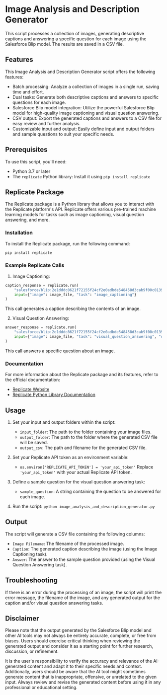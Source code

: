 # Image Analysis and Description Generator

This script processes a collection of images, generating descriptive captions and answering a specific question for each image using the Salesforce Blip model. The results are saved in a CSV file.

## Features

This Image Analysis and Description Generator script offers the following features:

- Batch processing: Analyze a collection of images in a single run, saving time and effort.
- Dual tasks: Generate both descriptive captions and answers to specific questions for each image.
- Salesforce Blip model integration: Utilize the powerful Salesforce Blip model for high-quality image captioning and visual question answering.
- CSV output: Export the generated captions and answers to a CSV file for easy review and further analysis.
- Customizable input and output: Easily define input and output folders and sample questions to suit your specific needs.

## Prerequisites

To use this script, you'll need:

- Python 3.7 or later
- The `replicate` Python library: Install it using `pip install replicate`

## Replicate Package

The Replicate package is a Python library that allows you to interact with the Replicate platform's API. Replicate offers various pre-trained machine learning models for tasks such as image captioning, visual question answering, and more.

### Installation

To install the Replicate package, run the following command:

```bash
pip install replicate
```

### Example Replicate Calls

1. Image Captioning:

```python
caption_response = replicate.run(
    "salesforce/blip:2e1dddc8621f72155f24cf2e0adbde548458d3cab9f00c0139eea840d0ac4746",
    input={"image": image_file, "task": "image_captioning"}
)
```

This call generates a caption describing the contents of an image.

2. Visual Question Answering:

```python
answer_response = replicate.run(
    "salesforce/blip:2e1dddc8621f72155f24cf2e0adbde548458d3cab9f00c0139eea840d0ac4746",
    input={"image": image_file, "task": "visual_question_answering", "question": sample_question}
)
```

This call answers a specific question about an image.

### Documentation

For more information about the Replicate package and its features, refer to the official documentation:

- [Replicate Website](https://www.replicate.ai/)
- [Replicate Python Library Documentation](https://docs.replicate.ai/)

## Usage

1. Set your input and output folders within the script:
   - `input_folder`: The path to the folder containing your image files.
   - `output_folder`: The path to the folder where the generated CSV file will be saved.
   - `output_csv`: The path and filename for the generated CSV file.

2. Set your Replicate API token as an environment variable:
   - `os.environ['REPLICATE_API_TOKEN'] = 'your_api_token'`
   Replace `'your_api_token'` with your actual Replicate API token.

3. Define a sample question for the visual question answering task:
   - `sample_question`: A string containing the question to be answered for each image.

4. Run the script: `python image_analysis_and_description_generator.py`

## Output

The script will generate a CSV file containing the following columns:

- `Image Filename`: The filename of the processed image.
- `Caption`: The generated caption describing the image (using the Image Captioning task).
- `Answer`: The answer to the sample question provided (using the Visual Question Answering task).

## Troubleshooting

If there is an error during the processing of an image, the script will print the error message, the filename of the image, and any generated output for the caption and/or visual question answering tasks.

## Disclaimer

Please note that the output generated by the Salesforce Blip model and other AI tools may not always be entirely accurate, complete, or free from biases. Users should exercise critical thinking when reviewing the generated output and consider it as a starting point for further research, discussion, or refinement.

It is the user's responsibility to verify the accuracy and relevance of the AI-generated content and adapt it to their specific needs and context. Additionally, users should be aware that the AI tool might sometimes generate content that is inappropriate, offensive, or unrelated to the given input. Always review and revise the generated content before using it in any professional or educational setting.
